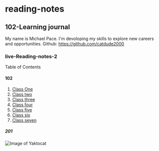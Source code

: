 # reading-notes
## 102-Learning journal

My name is Michael Pace.  I'm devoloping my skills to explore new careers and opportunities.
Github: https://github.com/catdude2000

### live-Reading-notes-2



 Table of Contents
#### 102
1. [Class One](https://catdude2000.github.io/reading-notes/)
2. [Class two](/classtwo.md)
3. [Class three](https://catdude2000.github.io/Reading3/)
4. [Class four](https://catdude2000.github.io/Notes4/)
5. [Class five](https://catdude2000.github.io/reading-notes-5/)
6. [Class six](https://catdude2000.github.io/notes6/)
7. [Class seven](https://catdude2000.github.io/notes7/)


##### 201

![Image of Yaktocat](https://octodex.github.com/images/yaktocat.png)
  
